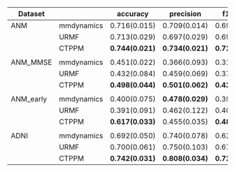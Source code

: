 

| Dataset   |            | accuracy         | precision        | f1-score         | recall           | auc              | aupr             |
| --------- | ---------- | ---------------- | ---------------- | ---------------- | ---------------- | ---------------- | ---------------- |
| ANM       | mmdynamics | 0.716(0.015)     | 0.709(0.014)     | 0.698(0.014)     | 0.704(0.014)     | 0.857(0.019)     | 0.752(0.031)     |
|           | URMF       | 0.713(0.029)     | 0.697(0.029)     | 0.694(0.028)     | 0.698(0.031)     | **0.871(0.010)** | **0.793(0.018)** |
|           | CTPPM      | **0.744(0.021)** | **0.734(0.021)** | **0.729(0.018)** | **0.730(0.021)** | 0.852(0.014)     | 0.771(0.019)     |
|           |            |                  |                  |                  |                  |                  |                  |
| ANM_MMSE  | mmdynamics | 0.451(0.022)     | 0.366(0.093)     | 0.312(0.058)     | 0.331(0.043)     | 0.702(0.021)     | 0.434(0.029)     |
|           | URMF       | 0.432(0.084)     | 0.459(0.069)     | 0.378(0.052)     | 0.386(0.037)     | **0.735(0.015)** | 0.460(0.019)     |
|           | CTPPM      | **0.498(0.044)** | **0.501(0.062)** | **0.420(0.035)** | **0.425(0.028)** | 0.730(0.024)     | **0.476(0.023)** |
|           |            |                  |                  |                  |                  |                  |                  |
| ANM_early | mmdynamics | 0.400(0.075)     | **0.478(0.029)** | 0.395(0.072)     | 0.400(0.081)     | 0.493(0.067)     | 0.471(0.070)     |
|           | URMF       | 0.391(0.091)     | 0.462(0.122)     | 0.405(0.095)     | 0.393(0.093)     | 0.560(0.051)     | 0.520(0.068)     |
|           | CTPPM      | **0.617(0.033)** | 0.455(0.035)     | **0.488(0.026)** | **0.538(0.028)** | **0.701(0.023)** | **0.596(0.044)** |
|           |            |                  |                  |                  |                  |                  |                  |
| ADNI      | mmdynamics | 0.692(0.050)     | 0.740(0.078)     | 0.620(0.081)     | 0.592(0.071)     | 0.748(0.030)     | 0.698(0.034)     |
|           | URMF       | 0.700(0.061)     | 0.750(0.103)     | 0.670(0.060)     | 0.641(0.036)     | 0.744(0.039)     | 0.712(0.035)     |
|           | CTPPM      | **0.742(0.031)** | **0.808(0.034)** | **0.722(0.026)** | **0.679(0.023)** | **0.800(0.039)** | **0.753(0.036)** |
